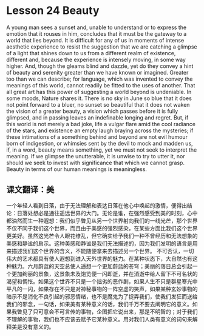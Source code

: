 # Lesson 24 Beauty

A young man sees a sunset and, unable to understand or to express the emotion that it rouses in him, concludes that it must be the gateway to a world that lies beyond. It is difficult for any of us in moments of intense aesthetic experience to resist the suggestion that we are catching a glimpse of a light that shines down to us from a different realm of existence, different and, because the experience is intensely moving, in some way higher. And, though the gleams blind and dazzle, yet do they convey a hint of beauty and serenity greater than we have known or imagined.
Greater too than we can describe; for language, which was invented to convey the meanings of this world, cannot readily be fitted to the uses of another.
That all great art has this power of suggesting a world beyond is undeniable. In some moods, Nature shares it. There is no sky in June so blue that it does not point forward to a bluer, no sunset so beautiful that it does not waken the vision of a greater beauty, a vision which passes before it is fully glimpsed, and in passing leaves an indefinable longing and regret. But, if this world is not merely a bad joke, life a vulgar flare amid the cool radiance of the stars, and existence an empty laugh braying across the mysteries; if these intimations of a something behind and beyond are not evil humour born of indigestion, or whimsies sent by the devil to mock and madden us, if, in a word, beauty means something, yet we must not seek to interpret the meaning. If we glimpse the unutterable, it is unwise to try to utter it, nor should we seek to invest with significance that which we cannot grasp. Beauty in terms of our human meanings is meaningless.

## 课文翻译：美

一个年轻人看到日落，由于无法理解和表达日落在他心中唤起的激情，便得出结论：日落处想必是通往遥远世界的大门。无论是谁，在强烈感受到美的时刻，心中都油然而生一种遐想：我们似乎瞥见从另一个世界射向我们的一线光芒，那个世界不仅不同于我们这个世界，而且由于美感的强烈感染，在某些方面比我们这个世界更美好。虽然这光芒令人眼花缭乱，但它确实给予我们一种不曾经历和无法想象的美感和静谧的启示。这种美感和静谧是我们无法描述的，因为我们发明的语言是用来描述我们这个世界的含义，不能随便拿来去描述另一个世界。
不可否认，一切伟大的艺术都具有使人遐想到进入天外世界的魅力。在某种状态下，大自然也有这种魅力。六月蔚蓝的天空总使人遥想一个更加蔚蓝的苍穹；美丽的落日总会引起一个更加绚丽的景象，这景象未及饱览便一闪即逝，并在消逝中给人留下不可名状的渴望和惆怅。如果这个世界不只是一个拙劣的恶作剧，如果人生不只是群星寒光中平凡的一闪，如果存在不只是对神秘事物的一阵空虚的笑声，如果某种玄妙事物的暗示不是消化不良引起的邪恶情绪，也不是魔鬼为了捉弄我们，使我们发狂而送给我们的邪念，一句话，如果美有某种意义的话，我们千万不要去阐明它的意义。如果我瞥见了只可意会不可言传的事物，企图把它说出来，那是不明智的；对于我们不理解的事物，我们也不应该去赋予它某种意义。用对我们人类有意义的词句来解释美是没有意义的。